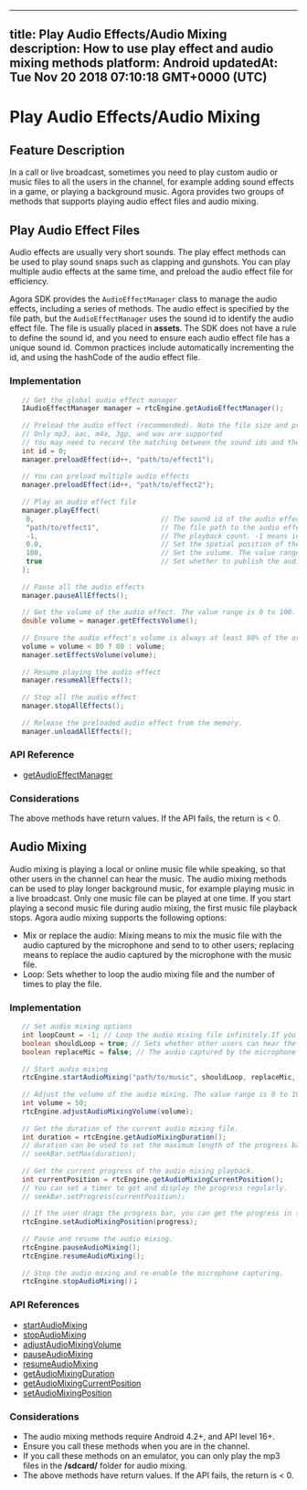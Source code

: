 
---
title: Play Audio Effects/Audio Mixing
description: How to use play effect and audio mixing methods
platform: Android
updatedAt: Tue Nov 20 2018 07:10:18 GMT+0000 (UTC)
---
# Play Audio Effects/Audio Mixing
## Feature Description
In a call or live broadcast, sometimes you need to play custom audio or music files to all the users in the channel, for example adding sound effects in a game, or playing a background music. Agora provides two groups of methods that supports playing audio effect files and audio mixing.
## Play Audio Effect Files

Audio effects are usually very short sounds. The play effect methods can be used to play sound snaps such as clapping and gunshots. You can play multiple audio effects at the same time, and preload the audio effect file for efficiency.

Agora SDK provides the `AudioEffectManager` class to manage the audio effects, including a series of methods. The audio effect is specified by the file path, but the `AudioEffectManager` uses the sound id to identify the audio effect file. The file is usually placed in **assets**. The SDK does not have a rule to define the sound id, and you need to ensure each audio effect file has a unique sound id. Common practices include automatically incrementing the id, and using the hashCode of the audio effect file.

### Implementation

```java
   // Get the global audio effect manager
   IAudioEffectManager manager = rtcEngine.getAudioEffectManager();
  
   // Preload the audio effect (recommended). Note the file size and preload the file before joining the channel.
   // Only mp3, aac, m4a, 3gp, and wav are supported
   // You may need to record the matching between the sound ids and the file paths.
   int id = 0;
   manager.preloadEffect(id++, "path/to/effect1");
  
   // You can preload multiple audio effects
   manager.preloadEffect(id++, "path/to/effect2");
  
   // Play an audio effect file
   manager.playEffect(
    0,                               // The sound id of the audio effect file to play
    "path/to/effect1",               // The file path to the audio effect
    -1,                              // The playback count. -1 means inifinite loop until stopEffect() or stopAllEffects() is called.
    0.0,                             // Set the spatial position of the audio effect. 0 means the audio effect shows ahead.
    100,                             // Set the volume. The value range is 0 to 100. 100 represents the original volume.
    true                             // Set whether to publish the audio effecet.
   );
  
   // Pause all the audio effects
   manager.pauseAllEffects();
  
   // Get the volume of the audio effect. The value range is 0 to 100.
   double volume = manager.getEffectsVolume();
  
   // Ensure the audio effect's volume is always at least 80% of the original volume.
   volume = volume < 80 ? 80 : volume;
   manager.setEffectsVolume(volume);
  
   // Resume playing the audio effect
   manager.resumeAllEffects();
  
   // Stop all the audio effect
   manager.stopAllEffects();
  
   // Release the preloaded audio effect from the memory.
   manager.unloadAllEffects();
```

### API Reference

- [getAudioEffectManager](https://docs.agora.io/en/Video/API%20Reference/java/classio_1_1agora_1_1rtc_1_1_rtc_engine.html#afd61b8d5e923f9e03cd419dcaf23b4af)

### Considerations

The above methods have return values. If the API fails, the return is < 0.

## Audio Mixing

Audio mixing is playing a local or online music file while speaking, so that other users in the channel can hear the music. The audio mixing methods can be used to play longer background music, for example playing music in a live broadcast. Only one music file can be played at one time. If you start playing a second music file during audio mixing, the first music file playback stops.
Agora audio mixing supports the following options:
- Mix or replace the audio: Mixing means to mix the music file with the audio captured by the microphone and send to to other users; replacing means to replace the audio captured by the microphone with the music file.
- Loop: Sets whether to loop the audio mixing file and the number of times to play the file.

### Implementation

```java
   // Set audio mixing options
   int loopCount = -1; // Loop the audio mixing file infinitely.If you use a positive integer, it represents the number of times to play the file.
   boolean shouldLoop = true; // Sets whether other users can hear the audio mixing; if set to true, only the local user can hear the audio mixing.
   boolean replaceMic = false; // The audio captured by the microphone is not replaced by the audio mixing file.
  
   // Start audio mixing
   rtcEngine.startAudioMixing("path/to/music", shouldLoop, replaceMic, loopCount);
  
   // Adjust the volume of the audio mixing. The value range is 0 to 100. 100 represents the orginial volume (default).
   int volume = 50;
   rtcEngine.adjustAudioMixingVolume(volume);
  
   // Get the duration of the current audio mixing file.
   int duration = rtcEngine.getAudioMixingDuration();
   // duration can be used to set the maximum length of the progress bar.
   // seekBar.setMax(duration);
  
   // Get the current progress of the audio mixing playback.
   int currentPosition = rtcEngine.getAudioMixingCurrentPosition();
   // You can set a timer to get and display the progress regularly.
   // seekBar.setProgress(currentPosition);
  
   // If the user drags the progress bar, you can get the progress in the callback of the seekBar and reset the current position of the music.
   rtcEngine.setAudioMixingPosition(progress);
  
   // Pause and resume the audio mixing.
   rtcEngine.pauseAudioMixing();
   rtcEngine.resumeAudioMixing();
  
   // Stop the audio mixing and re-enable the microphone capturing.
   rtcEngine.stopAudioMixing()；
```

### API References

- [startAudioMixing](https://docs.agora.io/en/Video/API%20Reference/java/classio_1_1agora_1_1rtc_1_1_rtc_engine.html#ac56ceea1a143a4898382bce10b04df09)
- [stopAudioMixing](https://docs.agora.io/en/Video/API%20Reference/java/classio_1_1agora_1_1rtc_1_1_rtc_engine.html#addb1cbc23b7f725eea6eedd18412854d)
- [adjustAudioMixingVolume](https://docs.agora.io/en/Video/API%20Reference/java/classio_1_1agora_1_1rtc_1_1_rtc_engine.html#a13c5737248d5a5abf6e8eb3130aba65a)
- [pauseAudioMixing](https://docs.agora.io/en/Video/API%20Reference/java/classio_1_1agora_1_1rtc_1_1_rtc_engine.html#ab2d4fb72ec3031f59da72b55857e0da7)
- [resumeAudioMixing](https://docs.agora.io/en/Video/API%20Reference/java/classio_1_1agora_1_1rtc_1_1_rtc_engine.html#aedad78215c21f0a6acac7f155199f3ce)
- [getAudioMixingDuration](https://docs.agora.io/en/Video/API%20Reference/java/classio_1_1agora_1_1rtc_1_1_rtc_engine.html#a8bbeb8a8b07e4e7b1a0a493f1c66998d)
- [getAudioMixingCurrentPosition](https://docs.agora.io/en/Video/API%20Reference/java/classio_1_1agora_1_1rtc_1_1_rtc_engine.html#a5119b0e6b356f867f7e13a6e1b2bb3e5)
- [setAudioMixingPosition](https://docs.agora.io/en/Video/API%20Reference/java/classio_1_1agora_1_1rtc_1_1_rtc_engine.html#a12c3dc250c86d54552c1589dfda2e002)

### Considerations

- The audio mixing methods require Android 4.2+, and API level 16+.
- Ensure you call these methods when you are in the channel.
- If you call these methods on an emulator, you can only play the mp3 files in the **/sdcard/** folder for audio mixing.
- The above methods have return values. If the API fails, the return is < 0.

